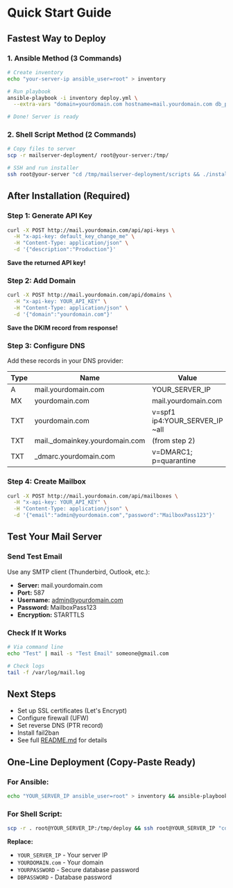 # Quick Start Guide

## Fastest Way to Deploy

### 1. Ansible Method (3 Commands)

```bash
# Create inventory
echo "your-server-ip ansible_user=root" > inventory

# Run playbook
ansible-playbook -i inventory deploy.yml \
  --extra-vars "domain=yourdomain.com hostname=mail.yourdomain.com db_password=SecurePass123"

# Done! Server is ready
```

### 2. Shell Script Method (2 Commands)

```bash
# Copy files to server
scp -r mailserver-deployment/ root@your-server:/tmp/

# SSH and run installer
ssh root@your-server "cd /tmp/mailserver-deployment/scripts && ./install.sh yourdomain.com mail.yourdomain.com SecurePass123"
```

## After Installation (Required)

### Step 1: Generate API Key
```bash
curl -X POST http://mail.yourdomain.com/api/api-keys \
  -H "x-api-key: default_key_change_me" \
  -H "Content-Type: application/json" \
  -d '{"description":"Production"}'
```

**Save the returned API key!**

### Step 2: Add Domain
```bash
curl -X POST http://mail.yourdomain.com/api/domains \
  -H "x-api-key: YOUR_API_KEY" \
  -H "Content-Type: application/json" \
  -d '{"domain":"yourdomain.com"}'
```

**Save the DKIM record from response!**

### Step 3: Configure DNS

Add these records in your DNS provider:

| Type | Name | Value | Priority |
|------|------|-------|----------|
| A | mail.yourdomain.com | YOUR_SERVER_IP | - |
| MX | yourdomain.com | mail.yourdomain.com | 10 |
| TXT | yourdomain.com | v=spf1 ip4:YOUR_SERVER_IP ~all | - |
| TXT | mail._domainkey.yourdomain.com | (from step 2) | - |
| TXT | _dmarc.yourdomain.com | v=DMARC1; p=quarantine | - |

### Step 4: Create Mailbox
```bash
curl -X POST http://mail.yourdomain.com/api/mailboxes \
  -H "x-api-key: YOUR_API_KEY" \
  -H "Content-Type: application/json" \
  -d '{"email":"admin@yourdomain.com","password":"MailboxPass123"}'
```

## Test Your Mail Server

### Send Test Email

Use any SMTP client (Thunderbird, Outlook, etc.):
- **Server:** mail.yourdomain.com
- **Port:** 587
- **Username:** admin@yourdomain.com
- **Password:** MailboxPass123
- **Encryption:** STARTTLS

### Check If It Works

```bash
# Via command line
echo "Test" | mail -s "Test Email" someone@gmail.com

# Check logs
tail -f /var/log/mail.log
```

## Next Steps

- Set up SSL certificates (Let's Encrypt)
- Configure firewall (UFW)
- Set reverse DNS (PTR record)
- Install fail2ban
- See full [README.md](README.md) for details

## One-Line Deployment (Copy-Paste Ready)

### For Ansible:
```bash
echo "YOUR_SERVER_IP ansible_user=root" > inventory && ansible-playbook -i inventory deploy.yml --extra-vars "domain=YOURDOMAIN.com hostname=mail.YOURDOMAIN.com db_password=YOURPASSWORD"
```

### For Shell Script:
```bash
scp -r . root@YOUR_SERVER_IP:/tmp/deploy && ssh root@YOUR_SERVER_IP "cd /tmp/deploy/scripts && ./install.sh YOURDOMAIN.com mail.YOURDOMAIN.com DBPASSWORD"
```

**Replace:**
- `YOUR_SERVER_IP` - Your server IP
- `YOURDOMAIN.com` - Your domain
- `YOURPASSWORD` - Secure database password
- `DBPASSWORD` - Database password
